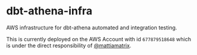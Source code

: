 # dbt-athena-infra

AWS infrastructure for dbt-athena automated and integration testing.

This is currently deployed on the AWS Account with id `677879518648` which is under the direct responsibility of [@mattiamatrix](https://github.com/mattiamatrix).
